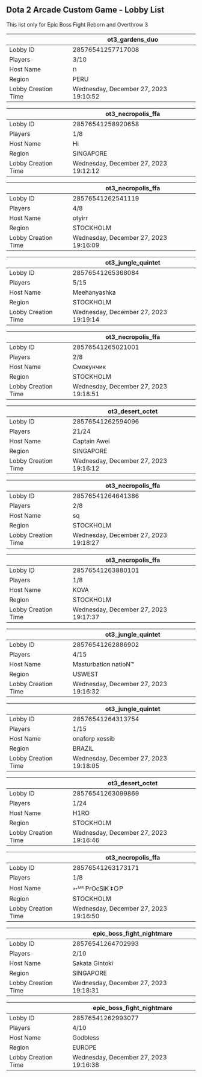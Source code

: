 ## Dota 2 Arcade Custom Game - Lobby List

This list only for Epic Boss Fight Reborn and Overthrow 3

|  | ot3_gardens_duo |
| ------ | ------ |
| Lobby ID | 28576541257717008 |
| Players | 3/10 |
| Host Name | ח |
| Region | PERU |
| Lobby Creation Time | Wednesday, December 27, 2023 19:10:52 |


|  | ot3_necropolis_ffa |
| ------ | ------ |
| Lobby ID | 28576541258920658 |
| Players | 1/8 |
| Host Name | Hi |
| Region | SINGAPORE |
| Lobby Creation Time | Wednesday, December 27, 2023 19:12:12 |


|  | ot3_necropolis_ffa |
| ------ | ------ |
| Lobby ID | 28576541262541119 |
| Players | 4/8 |
| Host Name | otyirr |
| Region | STOCKHOLM |
| Lobby Creation Time | Wednesday, December 27, 2023 19:16:09 |


|  | ot3_jungle_quintet |
| ------ | ------ |
| Lobby ID | 28576541265368084 |
| Players | 5/15 |
| Host Name | Meehanyashka |
| Region | STOCKHOLM |
| Lobby Creation Time | Wednesday, December 27, 2023 19:19:14 |


|  | ot3_necropolis_ffa |
| ------ | ------ |
| Lobby ID | 28576541265021001 |
| Players | 2/8 |
| Host Name | Смокунчик |
| Region | STOCKHOLM |
| Lobby Creation Time | Wednesday, December 27, 2023 19:18:51 |


|  | ot3_desert_octet |
| ------ | ------ |
| Lobby ID | 28576541262594096 |
| Players | 21/24 |
| Host Name | Captain Awei |
| Region | SINGAPORE |
| Lobby Creation Time | Wednesday, December 27, 2023 19:16:12 |


|  | ot3_necropolis_ffa |
| ------ | ------ |
| Lobby ID | 28576541264641386 |
| Players | 2/8 |
| Host Name | sq |
| Region | STOCKHOLM |
| Lobby Creation Time | Wednesday, December 27, 2023 19:18:27 |


|  | ot3_necropolis_ffa |
| ------ | ------ |
| Lobby ID | 28576541263880101 |
| Players | 1/8 |
| Host Name | KOVA |
| Region | STOCKHOLM |
| Lobby Creation Time | Wednesday, December 27, 2023 19:17:37 |


|  | ot3_jungle_quintet |
| ------ | ------ |
| Lobby ID | 28576541262886902 |
| Players | 4/15 |
| Host Name | Masturbation natioN™ |
| Region | USWEST |
| Lobby Creation Time | Wednesday, December 27, 2023 19:16:32 |


|  | ot3_jungle_quintet |
| ------ | ------ |
| Lobby ID | 28576541264313754 |
| Players | 1/15 |
| Host Name | onaforp xessib |
| Region | BRAZIL |
| Lobby Creation Time | Wednesday, December 27, 2023 19:18:05 |


|  | ot3_desert_octet |
| ------ | ------ |
| Lobby ID | 28576541263099869 |
| Players | 1/24 |
| Host Name | H1RO |
| Region | STOCKHOLM |
| Lobby Creation Time | Wednesday, December 27, 2023 19:16:46 |


|  | ot3_necropolis_ffa |
| ------ | ------ |
| Lobby ID | 28576541263173171 |
| Players | 1/8 |
| Host Name | ➳ᴹᴿ PrOcSiK ꔪＯP |
| Region | STOCKHOLM |
| Lobby Creation Time | Wednesday, December 27, 2023 19:16:50 |


|  | epic_boss_fight_nightmare |
| ------ | ------ |
| Lobby ID | 28576541264702993 |
| Players | 2/10 |
| Host Name | Sakata Gintoki |
| Region | SINGAPORE |
| Lobby Creation Time | Wednesday, December 27, 2023 19:18:31 |


|  | epic_boss_fight_nightmare |
| ------ | ------ |
| Lobby ID | 28576541262993077 |
| Players | 4/10 |
| Host Name | Godbless |
| Region | EUROPE |
| Lobby Creation Time | Wednesday, December 27, 2023 19:16:38 |


